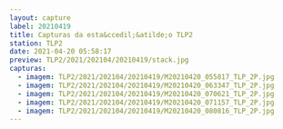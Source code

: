 ```yaml
---
layout: capture
label: 20210419
title: Capturas da esta&ccedil;&atilde;o TLP2
station: TLP2
date: 2021-04-20 05:58:17
preview: TLP2/2021/202104/20210419/stack.jpg
capturas:
  - imagem: TLP2/2021/202104/20210419/M20210420_055817_TLP_2P.jpg
  - imagem: TLP2/2021/202104/20210419/M20210420_063347_TLP_2P.jpg
  - imagem: TLP2/2021/202104/20210419/M20210420_070621_TLP_2P.jpg
  - imagem: TLP2/2021/202104/20210419/M20210420_071157_TLP_2P.jpg
  - imagem: TLP2/2021/202104/20210419/M20210420_080816_TLP_2P.jpg
---
```

